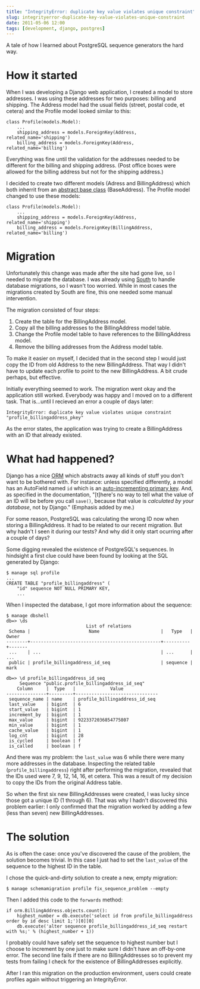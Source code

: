 ```yaml
---
title: "IntegrityError: duplicate key value violates unique constraint"
slug: integrityerror-duplicate-key-value-violates-unique-constraint
date: 2011-05-06 12:00
tags: [development, django, postgres]
---
```


A tale of how I learned about PostgreSQL sequence generators the hard
way.

# How it started

When I was developing a Django web application, I created a model to
store addresses. I was using these addresses for two purposes: billing
and shipping. The Address model had the usual fields (street, postal
code, et cetera) and the Profile model looked similar to this:

    class Profile(models.Model):
        ...
        shipping_address = models.ForeignKey(Address, related_name='shipping')
        billing_address = models.ForeignKey(Address, related_name='billing')

Everything was fine until the validation for the addresses needed to
be different for the billing and shipping address. (Post office boxes
were allowed for the billing address but not for the shipping
address.)

I decided to create two different models (Adress and BillingAddress)
which both inherrit from an
[abstract base class](https://docs.djangoproject.com/en/dev/topics/db/models/#abstract-base-classes)
(BaseAddress). The Profile model changed to use these models:

    class Profile(models.Model):
        ...
        shipping_address = models.ForeignKey(Address, related_name='shipping')
        billing_address = models.ForeignKey(BillingAddress, related_name='billing')

# Migration

Unfortunately this change was made after the site had gone live, so I
needed to migrate the database. I was already using
[South](http://south.aeracode.org/) to handle database migrations, so
I wasn't too worried. While in most cases the migrations created by
South are fine, this one needed some manual intervention.

The migration consisted of four steps:

1. Create the table for the BillingAddress model.
2. Copy all the billing addresses to the BillingAddress model table.
3. Change the Profile model table to have references to the
   BillingAddress model.
4. Remove the billing addresses from the Address model table.

To make it easier on myself, I decided that in the second step I would
just copy the ID from old Address to the new BillingAddress. That way
I didn't have to update each profile to point to the new
BillingAddress. A bit crude perhaps, but effective.

Initially everything seemed to work. The migration went okay and the
application still worked. Everybody was happy and I moved on to a
different task. That is...until I recieved an error a couple of days
later:

    IntegrityError: duplicate key value violates unique constraint "profile_billingaddress_pkey"

As the error states, the application was trying to create a
BillingAddress with an ID that already existed.

# What had happened?

Django has a nice
[ORM](http://en.wikipedia.org/wiki/Object-relational_mapping) which
abstracts away all kinds of stuff you don't want to be bothered
with. For instance: unless specified differently, a model has an
AutoField named `id` which is an
[auto-incrementing primary key](http://docs.djangoproject.com/en/1.6/ref/models/instances/#auto-incrementing-primary-keys). And,
as specified in the documentation, "[t]here's no way to tell what the
value of an ID will be before you call `save()`, because that value is
*calculated by your database*, not by Django." (Emphasis added by me.)

For some reason, PostgreSQL was calculating the wrong ID now when
storing a BillingAddress. It had to be related to our recent
migration. But why hadn't I seen it during our tests? And why did it
only start ocurring after a couple of days?

Some digging revealed the existence of PostgreSQL's sequences. In
hindsight a first clue could have been found by looking at the SQL
generated by Django:

    $ manage sql profile
    ...
    CREATE TABLE "profile_billingaddress" (
        "id" sequence NOT NULL PRIMARY KEY,
        ...

When I inspected the database, I got more information about the
sequence:

    $ manage dbshell
    db=> \ds
                                  List of relations
     Schema |                      Name                       |   Type   | Owner
    --------+-------------------------------------------------+----------+-------
     ...    | ...                                             | ...      | ...
     public | profile_billingaddress_id_seq                   | sequence | mark

    db=> \d profile_billingaddress_id_seq
         Sequence "public.profile_billingaddress_id_seq"
        Column     |  Type   |             Value
    ---------------+---------+-------------------------------
     sequence_name | name    | profile_billingaddress_id_seq
     last_value    | bigint  | 6
     start_value   | bigint  | 1
     increment_by  | bigint  | 1
     max_value     | bigint  | 9223372036854775807
     min_value     | bigint  | 1
     cache_value   | bigint  | 1
     log_cnt       | bigint  | 28
     is_cycled     | boolean | f
     is_called     | boolean | f

And there was my problem: the `last_value` was 6 while there were many
more addresses in the database. Inspecting the related table
(`profile_billingaddress`) right after performing the migration,
revealed that the IDs used were 7, 9, 12, 14, 16, et cetera. This was
a result of my decision to copy the IDs from the original Address
table.

So when the first six new BillingAddresses were created, I was lucky
since those got a unique ID (1 through 6). That was why I hadn't
discovered this problem earlier: I only confirmed that the migration
worked by adding a few (less than seven) new BillingAddresses.

# The solution

As is often the case: once you've discovered the cause of the problem,
the solution becomes trivial. In this case I just had to set the
`last_value` of the sequence to the highest ID in the table.

I chose the quick-and-dirty solution to create a new, empty migration:

    $ manage schemamigration profile fix_sequence_problem --empty

Then I added this code to the `forwards` method:

    if orm.BillingAddress.objects.count():
        highest_number = db.execute('select id from profile_billingaddress order by id desc limit 1;')[0][0]
        db.execute('alter sequence profile_billingaddress_id_seq restart with %s;' % (highest_number + 1))

I probably could have safely set the sequence to highest number but I
choose to increment by one just to make sure I didn't have an
off-by-one error. The second line fails if there are no
BillingAddresses so to prevent my tests from failing I check for the
existence of BillingAddresses explicitly.

After I ran this migration on the production environment, users could
create profiles again without triggering an IntegrityError.
